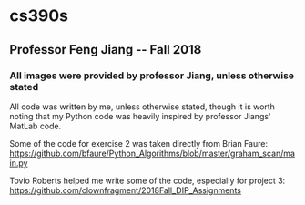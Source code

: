 # cs390s
## Professor Feng Jiang -- Fall 2018
### All images were provided by professor Jiang, unless otherwise stated

All code was written by me, unless otherwise stated, though it is worth
noting that my Python code was heavily inspired by professor Jiangs'
MatLab code.

Some of the code for exercise 2 was taken directly from Brian Faure: 
https://github.com/bfaure/Python_Algorithms/blob/master/graham_scan/main.py 

Tovio Roberts helped me write some of the code, especially for project 3:
https://github.com/clownfragment/2018Fall_DIP_Assignments
